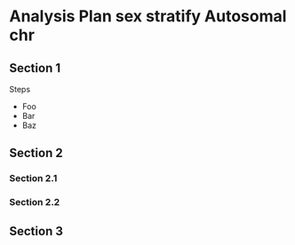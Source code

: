 #  Analysis Plan sex stratify Autosomal chr

## Section 1

Steps

* Foo
* Bar
* Baz

## Section 2

### Section 2.1

### Section 2.2

## Section 3
